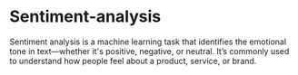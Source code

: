 # Sentiment-analysis
Sentiment analysis is a machine learning task that identifies the emotional tone in text—whether it's positive, negative, or neutral. It’s commonly used to understand how people feel about a product, service, or brand.
